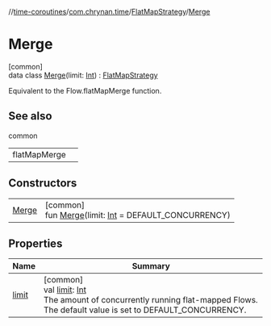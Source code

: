 //[time-coroutines](../../../../index.md)/[com.chrynan.time](../../index.md)/[FlatMapStrategy](../index.md)/[Merge](index.md)

# Merge

[common]\
data class [Merge](index.md)(limit: [Int](https://kotlinlang.org/api/latest/jvm/stdlib/kotlin/-int/index.html)) : [FlatMapStrategy](../index.md)

Equivalent to the Flow.flatMapMerge function.

## See also

common

| | |
|---|---|
| flatMapMerge |  |

## Constructors

| | |
|---|---|
| [Merge](-merge.md) | [common]<br>fun [Merge](-merge.md)(limit: [Int](https://kotlinlang.org/api/latest/jvm/stdlib/kotlin/-int/index.html) = DEFAULT_CONCURRENCY) |

## Properties

| Name | Summary |
|---|---|
| [limit](limit.md) | [common]<br>val [limit](limit.md): [Int](https://kotlinlang.org/api/latest/jvm/stdlib/kotlin/-int/index.html)<br>The amount of concurrently running flat-mapped Flows. The default value is set to DEFAULT_CONCURRENCY. |

